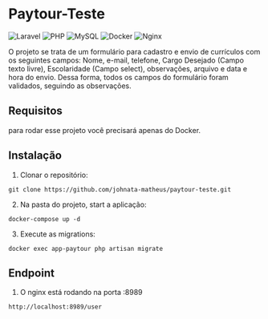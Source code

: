 # Paytour-Teste

![Laravel](https://img.shields.io/badge/laravel-%23FF2D20.svg?style=for-the-badge&logo=laravel&logoColor=white)
![PHP](https://img.shields.io/badge/php-%23777BB4.svg?style=for-the-badge&logo=php&logoColor=white)
![MySQL](https://img.shields.io/badge/mysql-4479A1.svg?style=for-the-badge&logo=mysql&logoColor=white)
![Docker](https://img.shields.io/badge/docker-%230db7ed.svg?style=for-the-badge&logo=docker&logoColor=white)
![Nginx](https://img.shields.io/badge/nginx-%23009639.svg?style=for-the-badge&logo=nginx&logoColor=white)

O projeto se trata de um formulário para cadastro e envio de currículos com os seguintes campos: Nome, e-mail, telefone, Cargo Desejado (Campo texto livre), Escolaridade (Campo select), observações, arquivo e data e hora do envio. Dessa forma, todos os campos do formulário foram validados, seguindo as observações.

## Requisitos
para rodar esse projeto você precisará apenas do Docker.

## Instalação

1. Clonar o repositório:

```
git clone https://github.com/johnata-matheus/paytour-teste.git
```

2. Na pasta do projeto, start a aplicação:

```
docker-compose up -d
```

3. Execute as migrations:

```
docker exec app-paytour php artisan migrate
```

## Endpoint 

1. O nginx está rodando na porta :8989
   
```
http://localhost:8989/user
```
